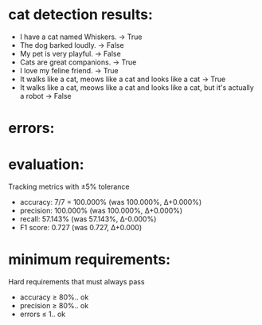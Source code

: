 # cat detection results:

 * I have a cat named Whiskers. -> True
 * The dog barked loudly. -> False
 * My pet is very playful. -> False
 * Cats are great companions. -> True
 * I love my feline friend. -> True
 * It walks like a cat, meows like a cat and looks like a cat -> True
 * It walks like a cat, meows like a cat and looks like a cat, but it's actually a robot -> False

# errors:


# evaluation:

Tracking metrics with ±5% tolerance

 * accuracy: 7/7 = 100.000% (was 100.000%, Δ+0.000%)
 * precision: 100.000% (was 100.000%, Δ+0.000%)
 * recall: 57.143% (was 57.143%, Δ-0.000%)
 * F1 score: 0.727 (was 0.727, Δ+0.000)


# minimum requirements:

Hard requirements that must always pass

 * accuracy ≥ 80%.. ok
 * precision ≥ 80%.. ok
 * errors ≤ 1.. ok

